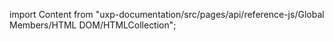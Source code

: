 
import Content from "uxp-documentation/src/pages/api/reference-js/Global Members/HTML DOM/HTMLCollection";

<Content query="product=xd"/>
